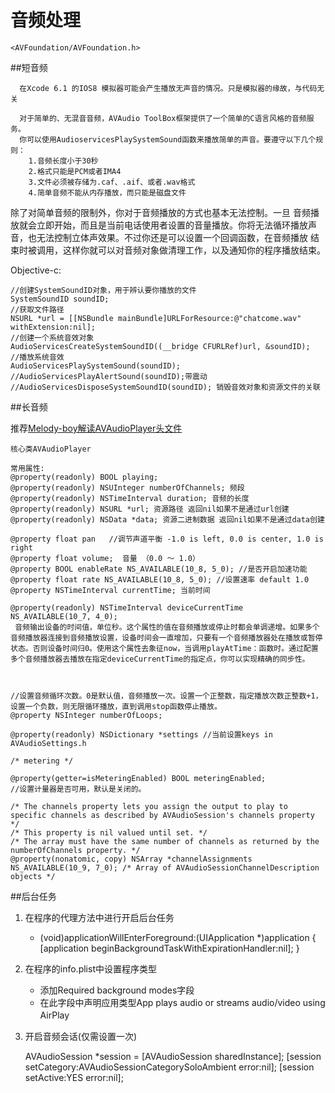 # 音频处理

<!-- create time: 2014-11-09 13:44:38  -->
    <AVFoundation/AVFoundation.h>

##短音频
    
      在Xcode 6.1 的IOS8 模拟器可能会产生播放无声音的情况。只是模拟器的缘故，与代码无关
           
      对于简单的、无混音音频，AVAudio ToolBox框架提供了一个简单的C语言风格的音频服务。
      你可以使用AudioservicesPlaySystemSound函数来播放简单的声音。要遵守以下几个规则：
        1.音频长度小于30秒
        2.格式只能是PCM或者IMA4
        3.文件必须被存储为.caf、.aif、或者.wav格式
        4.简单音频不能从内存播放，而只能是磁盘文件
        
   除了对简单音频的限制外，你对于音频播放的方式也基本无法控制。一旦 音频播放就会立即开始，而且是当前电话使用者设置的音量播放。你将无法循环播放声音，也无法控制立体声效果。不过你还是可以设置一个回调函数，在音频播放 结束时被调用，这样你就可以对音频对象做清理工作，以及通知你的程序播放结束。
   
   
   Objective-c:
   
    
    //创建SystemSoundID对象，用于辨认要你播放的文件
    SystemSoundID soundID;
    //获取文件路径
    NSURL *url = [[NSBundle mainBundle]URLForResource:@"chatcome.wav" withExtension:nil];
    //创建一个系统音效对象
    AudioServicesCreateSystemSoundID((__bridge CFURLRef)url, &soundID);
    //播放系统音效
    AudioServicesPlaySystemSound(soundID);
    //AudioServicesPlayAlertSound(soundID);带震动
    //AudioServicesDisposeSystemSoundID(soundID); 销毁音效对象和资源文件的关联
    
    
    
##长音频
    
   推荐[Melody-boy解读AVAudioPlayer头文件](http://blog.sina.com.cn/s/blog_759d3e1201019g3n.html)
    
    核心类AVAudioPlayer
    
    常用属性:
    @property(readonly) BOOL playing; 
    @property(readonly) NSUInteger numberOfChannels; 频段
    @property(readonly) NSTimeInterval duration; 音频的长度
    @property(readonly) NSURL *url; 资源路径 返回nil如果不是通过url创建
    @property(readonly) NSData *data; 资源二进制数据 返回nil如果不是通过data创建
    
    @property float pan   //调节声道平衡 -1.0 is left, 0.0 is center, 1.0 is right
    @property float volume;  音量 （0.0 ～ 1.0）
    @property BOOL enableRate NS_AVAILABLE(10_8, 5_0); //是否开启加速功能
    @property float rate NS_AVAILABLE(10_8, 5_0); //设置速率 default 1.0
    @property NSTimeInterval currentTime; 当前时间
    
    @property(readonly) NSTimeInterval deviceCurrentTime NS_AVAILABLE(10_7, 4_0);
     音频输出设备的时间值，单位秒。这个属性的值在音频播放或停止时都会单调递增。如果多个音频播放器连接到音频播放设置，设备时间会一直增加，只要有一个音频播放器处在播放或暂停状态。否则设备时间归0。使用这个属性去象征now，当调用playAtTime：函数时。通过配置多个音频播放器去播放在指定deviceCurrentTime的指定点，你可以实现精确的同步性。
    
    
    
    //设置音频循环次数。0是默认值，音频播放一次。设置一个正整数，指定播放次数正整数+1，设置一个负数，则无限循环播放，直到调用stop函数停止播放。
    @property NSInteger numberOfLoops;
   
    @property(readonly) NSDictionary *settings //当前设置keys in AVAudioSettings.h

    /* metering */
    
    @property(getter=isMeteringEnabled) BOOL meteringEnabled; 
    //设置计量器是否可用，默认是关闭的。

    /* The channels property lets you assign the output to play to specific channels as described by AVAudioSession's channels property */
    /* This property is nil valued until set. */
    /* The array must have the same number of channels as returned by the numberOfChannels property. */
    @property(nonatomic, copy) NSArray *channelAssignments NS_AVAILABLE(10_9, 7_0); /* Array of AVAudioSessionChannelDescription objects */


##后台任务

   1. 在程序的代理方法中进行开启后台任务
   
        - (void)applicationWillEnterForeground:(UIApplication *)application {
            [application beginBackgroundTaskWithExpirationHandler:nil];
        }
        
   2. 在程序的info.plist中设置程序类型
   
       * 添加Required background modes字段
       * 在此字段中声明应用类型App plays audio or streams audio/video using AirPlay　
   
   3. 开启音频会话(仅需设置一次)
   
         AVAudioSession *session = [AVAudioSession sharedInstance];
        [session setCategory:AVAudioSessionCategorySoloAmbient error:nil];
        [session setActive:YES error:nil];